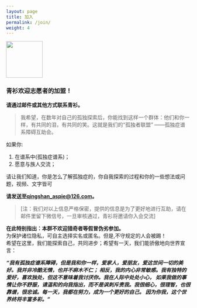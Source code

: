 ```yaml
---
layout: page
title: 加入
permalink: /join/
weight: 4
---
```


<img align="center" width="100px" src="/assets/favicon.ico" />

### 青衫欢迎志愿者的加盟！  
**请通过邮件或其他方式联系青衫。**  
> 我希望，在数年对自己的孤独探索后，你能找到这样一个群体：他们和你一样，有共同的泪，有共同的笑。这就是我们的“孤独者联盟”  ——孤独症谱系障碍互助会。

如果你:
 1. 在谱系中(孤独症谱系)； 
 2. 愿意与族人交流； 

请让我们知道，你是怎么了解孤独症的，你自我探索的过程和你的一些想法或问题，视频、文字皆可

**请发送至[qingshan_aspie@126.com](mailto:qingshan_aspie@126.com)。**

> [注：我们对以上信息严格保密，提供的信息是为了更好地进行互助，请在邮件里留下微信号，一旦审核通过，青衫将邀请你入会交流]

**在此特别指出：本群不欢迎猎奇者等假冒伪劣参加。**  
为保护诸位隐私，可自主选择实名或匿名。但是,不守规定的人会被踢！  
希望在这里，我们能探索自己，共同进步；希望有一天，我们能骄傲地向世界宣言：  
 
***“我有孤独症谱系障碍，但是我和你一样，爱家人，爱朋友，爱这世间一切的美好。我并非冷酷无情，也并不麻木不仁； 相反，我的内心非常敏感。我有独特的爱好，喜欢独处，但这不意味着我讨厌你。我在人际中处处小心， 如果我做的事情让你不舒服，请温和的向我指出，而不是讽刺斥责我。我很细心，很理智，也很靠谱，很忠诚。每一天，我都在努力，成为一个更好的自己。 因为你我，这个世界终将丰富多彩。”***